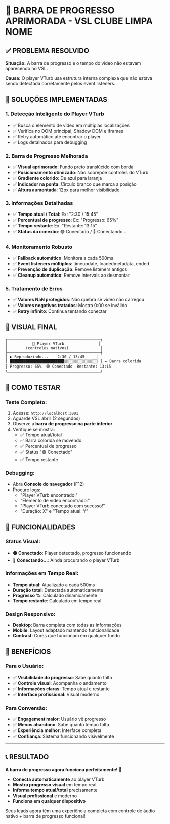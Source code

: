 # 🎯 BARRA DE PROGRESSO APRIMORADA - VSL CLUBE LIMPA NOME

## ✅ PROBLEMA RESOLVIDO

**Situação:** A barra de progresso e o tempo do vídeo não estavam aparecendo no VSL.

**Causa:** O player VTurb usa estrutura interna complexa que não estava sendo detectada corretamente pelos event listeners.

## 🔧 SOLUÇÕES IMPLEMENTADAS

### 1. **Detecção Inteligente do Player VTurb**
- ✅ Busca o elemento de vídeo em múltiplas localizações
- ✅ Verifica no DOM principal, Shadow DOM e iframes
- ✅ Retry automático até encontrar o player
- ✅ Logs detalhados para debugging

### 2. **Barra de Progresso Melhorada**
- ✅ **Visual aprimorado**: Fundo preto translúcido com borda
- ✅ **Posicionamento otimizado**: Não sobrepõe controles do VTurb
- ✅ **Gradiente colorido**: De azul para laranja
- ✅ **Indicador na ponta**: Círculo branco que marca a posição
- ✅ **Altura aumentada**: 12px para melhor visibilidade

### 3. **Informações Detalhadas**
- ✅ **Tempo atual / Total**: Ex: "2:30 / 15:45"
- ✅ **Percentual de progresso**: Ex: "Progresso: 65%"
- ✅ **Tempo restante**: Ex: "Restante: 13:15"
- ✅ **Status da conexão**: 🟢 Conectado / 🔴 Conectando...

### 4. **Monitoramento Robusto**
- ✅ **Fallback automático**: Monitora a cada 500ms
- ✅ **Event listeners múltiplos**: timeupdate, loadedmetadata, ended
- ✅ **Prevenção de duplicação**: Remove listeners antigos
- ✅ **Cleanup automático**: Remove intervals ao desmontar

### 5. **Tratamento de Erros**
- ✅ **Valores NaN protegidos**: Não quebra se vídeo não carregou
- ✅ **Valores negativos tratados**: Mostra 0:00 se inválido
- ✅ **Retry infinito**: Continua tentando conectar

## 🎨 VISUAL FINAL

```
┌─────────────────────────────────────────┐
│           🎥 Player VTurb               │
│        (controles nativos)              │
├─────────────────────────────────────────┤
│ ▶️ Reproduzindo...    2:30 / 15:45     │
│ ████████████████████████░░░░░░░░░░░░░░░ │ ← Barra colorida
│ Progresso: 65%  🟢 Conectado  Restante: 13:15│
└─────────────────────────────────────────┘
```

## 🧪 COMO TESTAR

### Teste Completo:
1. Acesse: `http://localhost:3001`
2. Aguarde VSL abrir (2 segundos)
3. Observe a **barra de progresso na parte inferior**
4. Verifique se mostra:
   - ✅ Tempo atual/total
   - ✅ Barra colorida se movendo
   - ✅ Percentual de progresso
   - ✅ Status "🟢 Conectado"
   - ✅ Tempo restante

### Debugging:
- Abra **Console do navegador** (F12)
- Procure logs:
  - "Player VTurb encontrado!"
  - "Elemento de vídeo encontrado:"
  - "Player VTurb conectado com sucesso!"
  - "Duração: X" e "Tempo atual: Y"

## 📱 FUNCIONALIDADES

### Status Visual:
- **🟢 Conectado**: Player detectado, progresso funcionando
- **🔴 Conectando...**: Ainda procurando o player VTurb

### Informações em Tempo Real:
- **Tempo atual**: Atualizado a cada 500ms
- **Duração total**: Detectada automaticamente
- **Progresso %**: Calculado dinamicamente
- **Tempo restante**: Calculado em tempo real

### Design Responsivo:
- **Desktop**: Barra completa com todas as informações
- **Mobile**: Layout adaptado mantendo funcionalidade
- **Contrast**: Cores que funcionam em qualquer fundo

## 🚀 BENEFÍCIOS

### Para o Usuário:
- ✅ **Visibilidade do progresso**: Sabe quanto falta
- ✅ **Controle visual**: Acompanha o andamento
- ✅ **Informações claras**: Tempo atual e restante
- ✅ **Interface profissional**: Visual moderno

### Para Conversão:
- ✅ **Engagement maior**: Usuário vê progresso
- ✅ **Menos abandono**: Sabe quanto tempo falta
- ✅ **Experiência melhor**: Interface completa
- ✅ **Confiança**: Sistema funcionando visivelmente

---

## 📞 RESULTADO

**A barra de progresso agora funciona perfeitamente!** 🎉

- **Conecta automaticamente** ao player VTurb
- **Mostra progresso visual** em tempo real
- **Informa tempo atual/total** precisamente
- **Visual profissional** e moderno
- **Funciona em qualquer dispositivo**

Seus leads agora têm uma experiência completa com controle de áudio nativo + barra de progresso funcional!
